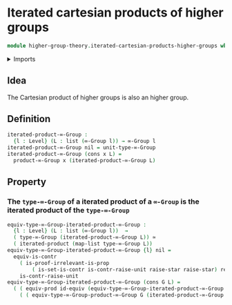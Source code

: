 # Iterated cartesian products of higher groups

```agda
module higher-group-theory.iterated-cartesian-products-higher-groups where
```

<details><summary>Imports</summary>

```agda
open import foundation.0-connected-types
open import foundation.cartesian-product-types
open import foundation.contractible-types
open import foundation.dependent-pair-types
open import foundation.equality-cartesian-product-types
open import foundation.equivalences
open import foundation.functoriality-cartesian-product-types
open import foundation.identity-types
open import foundation.iterated-cartesian-product-types
open import foundation.propositions
open import foundation.sets
open import foundation.unit-type
open import foundation.universe-levels

open import higher-group-theory.cartesian-products-higher-groups
open import higher-group-theory.higher-groups

open import lists.functoriality-lists
open import lists.lists

open import structured-types.iterated-cartesian-products-pointed-types

open import synthetic-homotopy-theory.loop-spaces
```

</details>

## Idea

The Cartesian product of higher groups is also an higher group.

## Definition

```agda
iterated-product-∞-Group :
  {l : Level} (L : list (∞-Group l)) → ∞-Group l
iterated-product-∞-Group nil = unit-type-∞-Group
iterated-product-∞-Group (cons x L) =
  product-∞-Group x (iterated-product-∞-Group L)
```

## Property

### The `type-∞-Group` of a iterated product of a `∞-Group` is the iterated product of the `type-∞-Group`

```agda
equiv-type-∞-Group-iterated-product-∞-Group :
  {l : Level} (L : list (∞-Group l))  →
  ( type-∞-Group (iterated-product-∞-Group L)) ≃
  ( iterated-product (map-list type-∞-Group L))
equiv-type-∞-Group-iterated-product-∞-Group {l} nil =
  equiv-is-contr
    ( is-proof-irrelevant-is-prop
        ( is-set-is-contr is-contr-raise-unit raise-star raise-star) refl )
    is-contr-raise-unit
equiv-type-∞-Group-iterated-product-∞-Group (cons G L) =
  ( ( equiv-prod id-equiv (equiv-type-∞-Group-iterated-product-∞-Group L )) ∘e
    ( ( equiv-type-∞-Group-product-∞-Group G (iterated-product-∞-Group L))))
```
